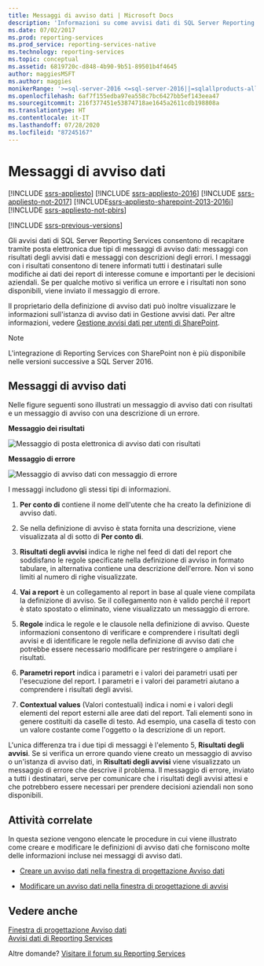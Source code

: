 ```yaml
---
title: Messaggi di avviso dati | Microsoft Docs
description: 'Informazioni su come avvisi dati di SQL Server Reporting Services consentano di recapitare tramite posta elettronica due tipi di messaggi di avviso dati: messaggi con risultati degli avvisi dati e messaggi con descrizioni degli errori.'
ms.date: 07/02/2017
ms.prod: reporting-services
ms.prod_service: reporting-services-native
ms.technology: reporting-services
ms.topic: conceptual
ms.assetid: 6819720c-d848-4b90-9b51-89501b4f4645
author: maggiesMSFT
ms.author: maggies
monikerRange: '>=sql-server-2016 <=sql-server-2016||=sqlallproducts-allversions'
ms.openlocfilehash: 6af7f155edba97ea558c7bc6427bb5ef143eea47
ms.sourcegitcommit: 216f377451e53874718ae1645a2611cdb198808a
ms.translationtype: HT
ms.contentlocale: it-IT
ms.lasthandoff: 07/28/2020
ms.locfileid: "87245167"
---
```

# <a name="data-alert-messages"></a>Messaggi di avviso dati

[!INCLUDE [ssrs-appliesto](../includes/ssrs-appliesto.md)] [!INCLUDE [ssrs-appliesto-2016](../includes/ssrs-appliesto-2016.md)] [!INCLUDE [ssrs-appliesto-not-2017](../includes/ssrs-appliesto-not-2017.md)] [!INCLUDE[ssrs-appliesto-sharepoint-2013-2016i](../includes/ssrs-appliesto-sharepoint-2013-2016.md)] [!INCLUDE [ssrs-appliesto-not-pbirs](../includes/ssrs-appliesto-not-pbirs.md)]

[!INCLUDE [ssrs-previous-versions](../includes/ssrs-previous-versions.md)]

Gli avvisi dati di SQL Server Reporting Services consentono di recapitare tramite posta elettronica due tipi di messaggi di avviso dati: messaggi con risultati degli avvisi dati e messaggi con descrizioni degli errori. I messaggi con i risultati consentono di tenere informati tutti i destinatari sulle modifiche ai dati dei report di interesse comune e importanti per le decisioni aziendali. Se per qualche motivo si verifica un errore e i risultati non sono disponibili, viene inviato il messaggio di errore.

Il proprietario della definizione di avviso dati può inoltre visualizzare le informazioni sull'istanza di avviso dati in Gestione avvisi dati. Per altre informazioni, vedere [Gestione avvisi dati per utenti di SharePoint](../reporting-services/data-alert-manager-for-sharepoint-users.md).  

> [!NOTE]
> L'integrazione di Reporting Services con SharePoint non è più disponibile nelle versioni successive a SQL Server 2016.
  
##  <a name="data-alert-messages"></a><a name="DataAlertMessages"></a> Messaggi di avviso dati  
 Nelle figure seguenti sono illustrati un messaggio di avviso dati con risultati e un messaggio di avviso con una descrizione di un errore.  
  
 **Messaggio dei risultati**  
  
 ![Messaggio di posta elettronica di avviso dati con risultati](../reporting-services/media/rs-alertmessageresults.gif "Messaggio di posta elettronica di avviso dati con risultati")  
  
 **Messaggio di errore**  
  
 ![Messaggio di avviso dati con messaggio di errore](../reporting-services/media/rs-alertmessageerrror.gif "Messaggio di avviso dati con messaggio di errore")  
  
 I messaggi includono gli stessi tipi di informazioni.  
  
1.  **Per conto di** contiene il nome dell'utente che ha creato la definizione di avviso dati.  
  
2.  Se nella definizione di avviso è stata fornita una descrizione, viene visualizzata al di sotto di **Per conto di**.  
  
3.  **Risultati degli avvisi** indica le righe nel feed di dati del report che soddisfano le regole specificate nella definizione di avviso in formato tabulare, in alternativa contiene una descrizione dell'errore. Non vi sono limiti al numero di righe visualizzate.  
  
4.  **Vai a report** è un collegamento al report in base al quale viene compilata la definizione di avviso. Se il collegamento non è valido perché il report è stato spostato o eliminato, viene visualizzato un messaggio di errore.  
  
5.  **Regole** indica le regole e le clausole nella definizione di avviso. Queste informazioni consentono di verificare e comprendere i risultati degli avvisi e di identificare le regole nella definizione di avviso dati che potrebbe essere necessario modificare per restringere o ampliare i risultati.  
  
6.  **Parametri report** indica i parametri e i valori dei parametri usati per l'esecuzione del report. I parametri e i valori dei parametri aiutano a comprendere i risultati degli avvisi.  
  
7.  **Contextual values** (Valori contestuali) indica i nomi e i valori degli elementi del report esterni alle aree dati del report. Tali elementi sono in genere costituiti da caselle di testo. Ad esempio, una casella di testo con un valore costante come l'oggetto o la descrizione di un report.  
  
 L'unica differenza tra i due tipi di messaggi è l'elemento 5, **Risultati degli avvisi**. Se si verifica un errore quando viene creato un messaggio di avviso o un'istanza di avviso dati, in **Risultati degli avvisi** viene visualizzato un messaggio di errore che descrive il problema. Il messaggio di errore, inviato a tutti i destinatari, serve per comunicare che i risultati degli avvisi attesi e che potrebbero essere necessari per prendere decisioni aziendali non sono disponibili.  
  
  
##  <a name="related-tasks"></a><a name="HowTo"></a> Attività correlate  
 In questa sezione vengono elencate le procedure in cui viene illustrato come creare e modificare le definizioni di avviso dati che forniscono molte delle informazioni incluse nei messaggi di avviso dati.  
  
-   [Creare un avviso dati nella finestra di progettazione Avviso dati](../reporting-services/create-a-data-alert-in-data-alert-designer.md)  
  
-   [Modificare un avviso dati nella finestra di progettazione di avvisi](../reporting-services/edit-a-data-alert-in-alert-designer.md)  

## <a name="see-also"></a>Vedere anche

[Finestra di progettazione Avviso dati](../reporting-services/data-alert-designer.md)   
[Avvisi dati di Reporting Services](../reporting-services/reporting-services-data-alerts.md)  

Altre domande? [Visitare il forum su Reporting Services](https://go.microsoft.com/fwlink/?LinkId=620231)
